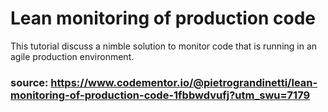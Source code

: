 # Lean monitoring of production code

This tutorial discuss a nimble solution to monitor code that is running in an agile production environment.

### source: https://www.codementor.io/@pietrograndinetti/lean-monitoring-of-production-code-1fbbwdvufj?utm_swu=7179

